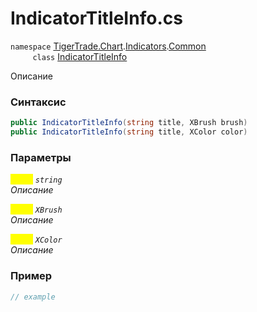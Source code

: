 
# IndicatorTitleInfo.cs
`namespace` [TigerTrade.Chart](../../../../../TigerTrade.Chart.md).[Indicators](../../../../../TigerTrade.Chart/Indicators.md).[Common](../../../../../TigerTrade.Chart/Indicators/Common.md)  
&nbsp;&nbsp;&nbsp;&nbsp;&nbsp;&nbsp;&nbsp;&nbsp;&nbsp;`class` [IndicatorTitleInfo](../../IndicatorTitleInfo.cs.md)

Описание

### Синтаксис
```csharp
public IndicatorTitleInfo(string title, XBrush brush)
public IndicatorTitleInfo(string title, XColor color)
```
### Параметры  
<mark style="color:yellow;">`title`</mark> *`string`*  
 *Описание*  
  
<mark style="color:yellow;">`brush`</mark> *`XBrush`*  
 *Описание*  
  
<mark style="color:yellow;">`color`</mark> *`XColor`*  
 *Описание*  
  


### Пример  
```csharp
// example
```
                    
                    